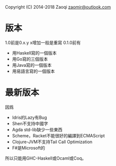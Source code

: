 Copyright (C) 2014-2018  Zaoqi <zaomir@outlook.com>

版本
===
1.0前是0.x.y
x增加一般是重寫
0.1.0前有
+ 用Haskell寫的一個版本
+ 用Go寫的三個版本
+ 用Java寫的一個版本
+ 用易語言寫的一個版本

最新版本
======
因爲
+ Idris的Lazy有Bug
+ Shen不支持中國字
+ Agda std-lib缺少一些東西
+ Scheme，Racket不能很好的編譯到ECMAScript
+ Clojure-JVM不支持Tail Call Optimization
+ F#是Microsoft的

所以只能用GHC-Haskell或Ocaml或Coq。
